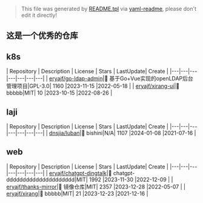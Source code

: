 > This file was generated by [README.tpl](README.tpl) via [yaml-readme](https://github.com/LinuxSuRen/yaml-readme), please don't edit it directly!

## 这是一个优秀的仓库

## k8s

| Repository | Description | License | Stars  | LastUpdate| Create |
|---|---|---|---|---|---|---|
| [eryajf/go-ldap-admin](https://github.com/eryajf/go-ldap-admin)|🌉 基于Go&#43;Vue实现的openLDAP后台管理项目|GPL-3.0| 1160 |2023-11-15 |2022-05-18 |
| [eryajf/xirang-ui](https://github.com/eryajf/xirang-ui)|🌉 bbbbb|MIT| 10 |2023-10-15 |2022-08-26 |


## laji

| Repository | Description | License | Stars  | LastUpdate| Create |
|---|---|---|---|---|---|---|
| [dnsjia/luban](https://github.com/dnsjia/luban)|🌉 bishini|N/A| 1107 |2024-01-08 |2021-07-16 |


## web

| Repository | Description | License | Stars  | LastUpdate| Create |
|---|---|---|---|---|---|---|
| [eryajf/chatgpt-dingtalk](https://github.com/eryajf/chatgpt-dingtalk)|🌉 chatgpt-ddddddddddddddddddddd|MIT| 1992 |2023-11-30 |2022-12-09 |
| [eryajf/thanks-mirror](https://github.com/eryajf/thanks-mirror)|🌉 镜像仓库|MIT| 2357 |2023-12-28 |2022-05-07 |
| [eryajf/xirang](https://github.com/eryajf/xirang)|🌉 bbbbb|MIT| 21 |2023-12-23 |2021-12-16 |
